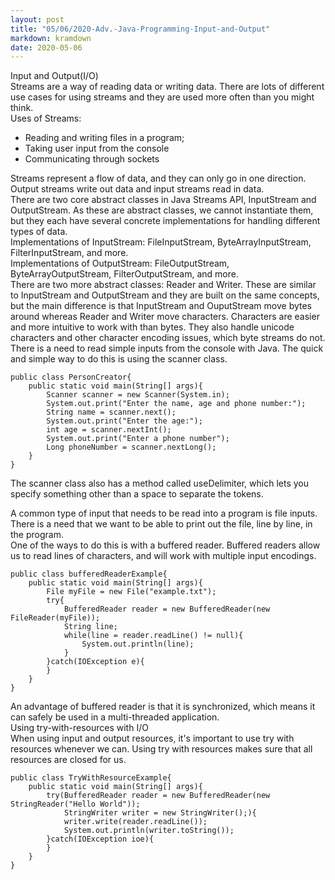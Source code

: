 ```yaml
---
layout: post
title: "05/06/2020-Adv.-Java-Programming-Input-and-Output"
markdown: kramdown
date: 2020-05-06
---
```


Input and Output(I/O)  
Streams are a way of reading data or writing data. There are lots of different use cases for using streams and they are 
used more often than you might think.  
Uses of Streams:  
* Reading and writing files in a program;  
* Taking user input from the console  
* Communicating through sockets  

Streams represent a flow of data, and they can only go in one direction. Output streams write out data and input streams read in data.  
There are two core abstract classes in Java Streams API, InputStream and OutputStream. As these are abstract classes, we cannot instantiate them, but they each have several 
concrete implementations for handling different types of data.  
Implementations of InputStream: FileInputStream, ByteArrayInputStream, FilterInputStream, and more.  
Implementations of OutputStream: FileOutputStream, ByteArrayOutputStream, FilterOutputStream, and more.  
There are two more abstract classes: Reader and Writer. These are similar to InputStream and OutputStream and they are built on the same concepts, but the main difference is that 
InputStream and OuputStream move bytes around whereas Reader and Writer move characters. Characters are easier and more intuitive to work with than bytes. They also handle unicode characters and other 
character encoding issues, which byte streams do not.  
There is a need to read simple inputs from the console with Java. The quick and simple way to do this is using the scanner class.  
```
public class PersonCreator{
    public static void main(String[] args){
        Scanner scanner = new Scanner(System.in);
        System.out.print("Enter the name, age and phone number:");
        String name = scanner.next();
        System.out.print("Enter the age:");
        int age = scanner.nextInt();
        System.out.print("Enter a phone number");
        Long phoneNumber = scanner.nextLong();   
    }
}
```  
The scanner class also has a method called useDelimiter, which lets you specify something other than a space to separate the tokens.  

A common type of input that needs to be read into a program is file inputs. There is a need that we want to be able to print out the file, line by line, in the program.  
One of the ways to do this is with a buffered reader. Buffered readers allow us to read lines of characters, and will work with multiple input encodings.  
```
public class bufferedReaderExample{
    public static void main(String[] args){
        File myFile = new File("example.txt");
        try{
            BufferedReader reader = new BufferedReader(new FileReader(myFile));
            String line;
            while(line = reader.readLine() != null){
                System.out.println(line);
            }
        }catch(IOException e){
        }
    }
}
```
An advantage of buffered reader is that it is synchronized, which means it can safely be used in a multi-threaded application.  
Using try-with-resources with I/O  
When using input and output resources, it's important to use try with resources whenever we can. Using try with resources 
makes sure that all resources are closed for us.  
```
public class TryWithResourceExample{
    public static void main(String[] args){
        try(BufferedReader reader = new BufferedReader(new StringReader("Hello World"));
            StringWriter writer = new StringWriter();){
            writer.write(reader.readLine());
            System.out.println(writer.toString());
        }catch(IOException ioe){
        }
    }
}
```
